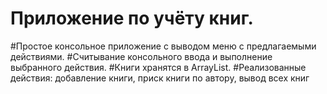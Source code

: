 # Приложение по учёту книг.

#Простое консольное приложение с выводом меню с предлагаемыми действиями. 
#Считывание консольного ввода и выполнение выбранного действия.
#Книги хранятся в ArrayList.
#Реализованные действия: добавление книги, приск книги по автору, вывод всех книг
